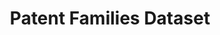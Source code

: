 ---
citation: 'Younge, Kenneth A. and Kuhn, Jeffrey M., Patent-to-Patent Similarity: A
  Vector Space Model (July 30, 2016). Available at SSRN: https://ssrn.com/abstract=2709238
  or http://dx.doi.org/10.2139/ssrn.2709238 '
contributors: Kenneth Younge, Jeffrey Kuhn
cost: None
datasets_and_publications_using_this_dataset: https://ssrn.com/abstract=2709238
description: Patent applicants frequently file groups of patent applications linked
  together by priority claims. These priority claims create families of patent applications
  that share features such as inventors, priority dates, and technical descriptions.
  By analyzing these linkages, each patent can be assigned a family identifier that
  it shares with other patents in the same family. This data set includes two levels
  of family identifiers (clone for near copies, and extended for more attenuated linkages)
  for each patent issued 2005-2014
documentation: https://ssrn.com/abstract=2709238
last_edit: Thu, 02 Dec 2021 17:29:51 GMT
location: https://storage.googleapis.com/jmk_public/Younge-Kuhn_Patent_Families_2017-09-25.csv
maintained_by: Jeff Kuhn
related_publications: https://ssrn.com/abstract=2709238
shortname: patent_families
tags:
- patent family
- similarity
terms_of_use: These datasets are provided to the public  subject to the Creative Commons
  Attribution-NonCommercial-NoDerivatives license. No co‑authorship is required to
  use the data in academic research — please just cite the supporting article.
timeframe: 2005-2014
title: Patent Families Dataset
uuid: eaee5eaa-985b-4ba5-a13a-797d3cfeef1f
---